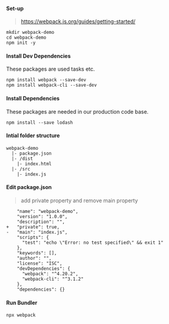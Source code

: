 
#### Set-up
> https://webpack.js.org/guides/getting-started/
 
```
mkdir webpack-demo
cd webpack-demo
npm init -y
```

#### Install Dev Dependencies
These packages are used tasks etc.
```
npm install webpack --save-dev
npm install webpack-cli --save-dev
```

#### Install Dependencies
These packages are needed in our production code base.

```
npm install --save lodash
```

#### Intial folder structure

```
webpack-demo
  |- package.json
  |- /dist
    |- index.html
  |- /src
    |- index.js
```




#### Edit package.json
> add private property and remove main property
```
    "name": "webpack-demo",
    "version": "1.0.0",
    "description": "",
+   "private": true,
-   "main": "index.js",
    "scripts": {
      "test": "echo \"Error: no test specified\" && exit 1"
    },
    "keywords": [],
    "author": "",
    "license": "ISC",
    "devDependencies": {
      "webpack": "^4.20.2",
      "webpack-cli": "^3.1.2"
    },
    "dependencies": {}
  ```

  #### Run Bundler
  ```
  npx webpack
  ```